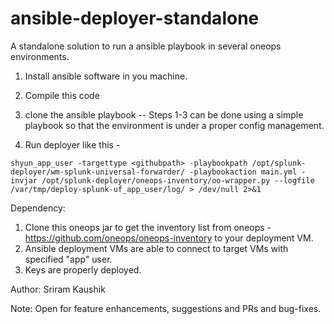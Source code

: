 # ansible-deployer-standalone

A standalone solution to run a ansible playbook in several oneops environments.

1. Install ansible software in you machine. 
2. Compile this code
3. clone the ansible playbook
 -- Steps 1-3 can be done using a simple playbook so that the environment is under a proper config management. 

4. Run deployer like this - 

```
shyun_app_user -targettype <githubpath> -playbookpath /opt/splunk-deployer/wm-splunk-universal-forwarder/ -playbookaction main.yml -invjar /opt/splunk-deployer/oneops-inventory/oo-wrapper.py --logfile /var/tmp/deploy-splunk-uf_app_user/log/ > /dev/null 2>&1
```

Dependency: 

1. Clone this oneops jar to get the inventory list from oneops - https://github.com/oneops/oneops-inventory to your deployment VM.
2. Ansible deployment VMs are able to connect to target VMs with specified "app" user. 
3. Keys are properly deployed. 

Author: Sriram Kaushik

Note: Open for feature enhancements, suggestions and PRs and bug-fixes. 
